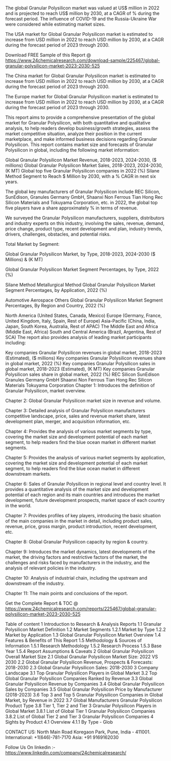 The global Granular Polysilicon market was valued at US$ million in 2022 and is projected to reach US$ million by 2030, at a CAGR of % during the forecast period. The influence of COVID-19 and the Russia-Ukraine War were considered while estimating market sizes.

The USA market for Global Granular Polysilicon  market is estimated to increase from USD million in 2022 to reach USD million by 2030, at a CAGR during the forecast period of 2023 through 2030.

Download FREE Sample of this Report @ https://www.24chemicalresearch.com/download-sample/225467/global-granular-polysilicon-market-2023-2030-525

The China market for Global Granular Polysilicon market is estimated to increase from USD million in 2022 to reach USD million by 2030, at a CAGR during the forecast period of 2023 through 2030.

The Europe market for Global Granular Polysilicon market is estimated to increase from USD million in 2022 to reach USD million by 2030, at a CAGR during the forecast period of 2023 through 2030.

This report aims to provide a comprehensive presentation of the global market for Granular Polysilicon, with both quantitative and qualitative analysis, to help readers develop business/growth strategies, assess the market competitive situation, analyze their position in the current marketplace, and make informed business decisions regarding Granular Polysilicon. This report contains market size and forecasts of Granular Polysilicon in global, including the following market information:

Global Granular Polysilicon Market Revenue, 2018-2023, 2024-2030, ($ millions)
Global Granular Polysilicon Market Sales, 2018-2023, 2024-2030, (K MT)
Global top five Granular Polysilicon companies in 2022 (%)
Silane Method Segment to Reach $ Million by 2030, with a % CAGR in next six years.

The global key manufacturers of Granular Polysilicon include REC Silicon, SunEdison, Granules Germany GmbH, Shaanxi Non Ferrous Tian Hong Rec Silicon Materials and Tokuyama Corporation, etc. in 2022, the global top five players have a share approximately % in terms of revenue.

We surveyed the Granular Polysilicon manufacturers, suppliers, distributors and industry experts on this industry, involving the sales, revenue, demand, price change, product type, recent development and plan, industry trends, drivers, challenges, obstacles, and potential risks.

Total Market by Segment:

Global Granular Polysilicon Market, by Type, 2018-2023, 2024-2030 ($ Millions) & (K MT)

Global Granular Polysilicon Market Segment Percentages, by Type, 2022 (%)

Silane Method
Metallurgical Method
Global Granular Polysilicon Market Segment Percentages, by Application, 2022 (%)

Automotive
Aerospace
Others
Global Granular Polysilicon Market Segment Percentages, By Region and Country, 2022 (%)

North America (United States, Canada, Mexico)
Europe (Germany, France, United Kingdom, Italy, Spain, Rest of Europe)
Asia-Pacific (China, India, Japan, South Korea, Australia, Rest of APAC)
The Middle East and Africa (Middle East, Africa)
South and Central America (Brazil, Argentina, Rest of SCA)
The report also provides analysis of leading market participants including:

Key companies Granular Polysilicon revenues in global market, 2018-2023 (Estimated), ($ millions)
Key companies Granular Polysilicon revenues share in global market, 2022 (%)
Key companies Granular Polysilicon sales in global market, 2018-2023 (Estimated), (K MT)
Key companies Granular Polysilicon sales share in global market, 2022 (%)
REC Silicon
SunEdison
Granules Germany GmbH
Shaanxi Non Ferrous Tian Hong Rec Silicon Materials
Tokuyama Corporation
Chapter 1: Introduces the definition of Granular Polysilicon, market overview.

Chapter 2: Global Granular Polysilicon market size in revenue and volume.

Chapter 3: Detailed analysis of Granular Polysilicon manufacturers competitive landscape, price, sales and revenue market share, latest development plan, merger, and acquisition information, etc.

Chapter 4: Provides the analysis of various market segments by type, covering the market size and development potential of each market segment, to help readers find the blue ocean market in different market segments.

Chapter 5: Provides the analysis of various market segments by application, covering the market size and development potential of each market segment, to help readers find the blue ocean market in different downstream markets.

Chapter 6: Sales of Granular Polysilicon in regional level and country level. It provides a quantitative analysis of the market size and development potential of each region and its main countries and introduces the market development, future development prospects, market space of each country in the world.

Chapter 7: Provides profiles of key players, introducing the basic situation of the main companies in the market in detail, including product sales, revenue, price, gross margin, product introduction, recent development, etc.

Chapter 8: Global Granular Polysilicon capacity by region & country.

Chapter 9: Introduces the market dynamics, latest developments of the market, the driving factors and restrictive factors of the market, the challenges and risks faced by manufacturers in the industry, and the analysis of relevant policies in the industry.

Chapter 10: Analysis of industrial chain, including the upstream and downstream of the industry.

Chapter 11: The main points and conclusions of the report.

Get the Complete Report & TOC @ https://www.24chemicalresearch.com/reports/225467/global-granular-polysilicon-market-2023-2030-525

Table of content
1 Introduction to Research & Analysis Reports
1.1 Granular Polysilicon Market Definition
1.2 Market Segments
1.2.1 Market by Type
1.2.2 Market by Application
1.3 Global Granular Polysilicon Market Overview
1.4 Features & Benefits of This Report
1.5 Methodology & Sources of Information
1.5.1 Research Methodology
1.5.2 Research Process
1.5.3 Base Year
1.5.4 Report Assumptions & Caveats
2 Global Granular Polysilicon Overall Market Size
2.1 Global Granular Polysilicon Market Size: 2022 VS 2030
2.2 Global Granular Polysilicon Revenue, Prospects & Forecasts: 2018-2030
2.3 Global Granular Polysilicon Sales: 2018-2030
3 Company Landscape
3.1 Top Granular Polysilicon Players in Global Market
3.2 Top Global Granular Polysilicon Companies Ranked by Revenue
3.3 Global Granular Polysilicon Revenue by Companies
3.4 Global Granular Polysilicon Sales by Companies
3.5 Global Granular Polysilicon Price by Manufacturer (2018-2023)
3.6 Top 3 and Top 5 Granular Polysilicon Companies in Global Market, by Revenue in 2022
3.7 Global Manufacturers Granular Polysilicon Product Type
3.8 Tier 1, Tier 2 and Tier 3 Granular Polysilicon Players in Global Market
3.8.1 List of Global Tier 1 Granular Polysilicon Companies
3.8.2 List of Global Tier 2 and Tier 3 Granular Polysilicon Companies
4 Sights by Product
4.1 Overview
4.1.1 By Type - Glob

CONTACT US:
North Main Road Koregaon Park, Pune, India - 411001.
International: +1(646)-781-7170
Asia: +91 9169162030

Follow Us On linkedin :- https://www.linkedin.com/company/24chemicalresearch/
